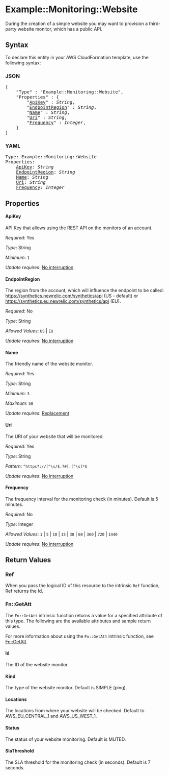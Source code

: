 # Example::Monitoring::Website

During the creation of a simple website you may want to provision a third-party website monitor, which has a public API.

## Syntax

To declare this entity in your AWS CloudFormation template, use the following syntax:

### JSON

<pre>
{
    "Type" : "Example::Monitoring::Website",
    "Properties" : {
        "<a href="#apikey" title="ApiKey">ApiKey</a>" : <i>String</i>,
        "<a href="#endpointregion" title="EndpointRegion">EndpointRegion</a>" : <i>String</i>,
        "<a href="#name" title="Name">Name</a>" : <i>String</i>,
        "<a href="#uri" title="Uri">Uri</a>" : <i>String</i>,
        "<a href="#frequency" title="Frequency">Frequency</a>" : <i>Integer</i>,
    }
}
</pre>

### YAML

<pre>
Type: Example::Monitoring::Website
Properties:
    <a href="#apikey" title="ApiKey">ApiKey</a>: <i>String</i>
    <a href="#endpointregion" title="EndpointRegion">EndpointRegion</a>: <i>String</i>
    <a href="#name" title="Name">Name</a>: <i>String</i>
    <a href="#uri" title="Uri">Uri</a>: <i>String</i>
    <a href="#frequency" title="Frequency">Frequency</a>: <i>Integer</i>
</pre>

## Properties

#### ApiKey

API Key that allows using the REST API on the monitors of an account.

_Required_: Yes

_Type_: String

_Minimum_: <code>1</code>

_Update requires_: [No interruption](https://docs.aws.amazon.com/AWSCloudFormation/latest/UserGuide/using-cfn-updating-stacks-update-behaviors.html#update-no-interrupt)

#### EndpointRegion

The region from the account, which will influence the endpoint to be called: https://synthetics.newrelic.com/synthetics/api (US - default) or https://synthetics.eu.newrelic.com/synthetics/api (EU).

_Required_: No

_Type_: String

_Allowed Values_: <code>US</code> | <code>EU</code>

_Update requires_: [No interruption](https://docs.aws.amazon.com/AWSCloudFormation/latest/UserGuide/using-cfn-updating-stacks-update-behaviors.html#update-no-interrupt)

#### Name

The friendly name of the website monitor.

_Required_: Yes

_Type_: String

_Minimum_: <code>3</code>

_Maximum_: <code>50</code>

_Update requires_: [Replacement](https://docs.aws.amazon.com/AWSCloudFormation/latest/UserGuide/using-cfn-updating-stacks-update-behaviors.html#update-replacement)

#### Uri

The URI of your website that will be monitored.

_Required_: Yes

_Type_: String

_Pattern_: <code>^https?://[^\s/$.?#].[^\s]*$</code>

_Update requires_: [No interruption](https://docs.aws.amazon.com/AWSCloudFormation/latest/UserGuide/using-cfn-updating-stacks-update-behaviors.html#update-no-interrupt)

#### Frequency

The frequency interval for the monitoring check (in minutes). Default is 5 minutes.

_Required_: No

_Type_: Integer

_Allowed Values_: <code>1</code> | <code>5</code> | <code>10</code> | <code>15</code> | <code>30</code> | <code>60</code> | <code>360</code> | <code>720</code> | <code>1440</code>

_Update requires_: [No interruption](https://docs.aws.amazon.com/AWSCloudFormation/latest/UserGuide/using-cfn-updating-stacks-update-behaviors.html#update-no-interrupt)

## Return Values

### Ref

When you pass the logical ID of this resource to the intrinsic `Ref` function, Ref returns the Id.

### Fn::GetAtt

The `Fn::GetAtt` intrinsic function returns a value for a specified attribute of this type. The following are the available attributes and sample return values.

For more information about using the `Fn::GetAtt` intrinsic function, see [Fn::GetAtt](https://docs.aws.amazon.com/AWSCloudFormation/latest/UserGuide/intrinsic-function-reference-getatt.html).

#### Id

The ID of the website monitor.

#### Kind

The type of the website monitor. Default is SIMPLE (ping).

#### Locations

The locations from where your website will be checked. Default to AWS_EU_CENTRAL_1 and AWS_US_WEST_1.

#### Status

The status of your website monitoring. Default is MUTED.

#### SlaThreshold

The SLA threshold for the monitoring check (in seconds). Default is 7 seconds.

